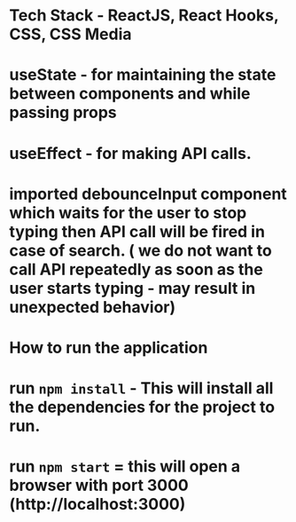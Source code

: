 # Tech Stack - ReactJS, React Hooks, CSS, CSS Media

# useState - for maintaining the state between components and while passing props

# useEffect - for making API calls.

# imported debounceInput component which waits for the user to stop typing then API call will be fired in case of search. ( we do not want to call API repeatedly as soon as the user starts typing - may result in unexpected behavior)
# How to run the application
# run `npm install` - This will install all the dependencies for the project to run.

# run `npm start` = this will open a browser with port 3000 (http://localhost:3000)
